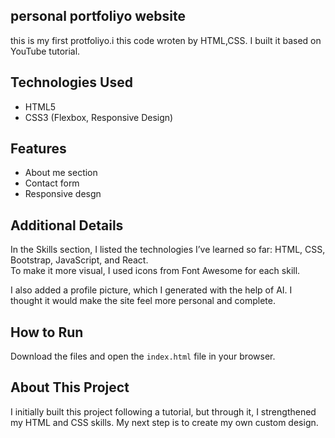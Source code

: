 ## personal portfoliyo website

this is my first protfoliyo.i this code wroten by HTML,CSS. I built it based on YouTube tutorial.

## Technologies Used

- HTML5
- CSS3 (Flexbox, Responsive Design)

## Features

- About me section
- Contact form
- Responsive desgn

## Additional Details

In the Skills section, I listed the technologies I’ve learned so far: HTML, CSS, Bootstrap, JavaScript, and React.  
To make it more visual, I used icons from Font Awesome for each skill.

I also added a profile picture, which I generated with the help of AI. I thought it would make the site feel more personal and complete.

## How to Run

Download the files and open the `index.html` file in your browser.

## About This Project

I initially built this project following a tutorial, but through it, I strengthened my HTML and CSS skills. My next step is to create my own custom design.
